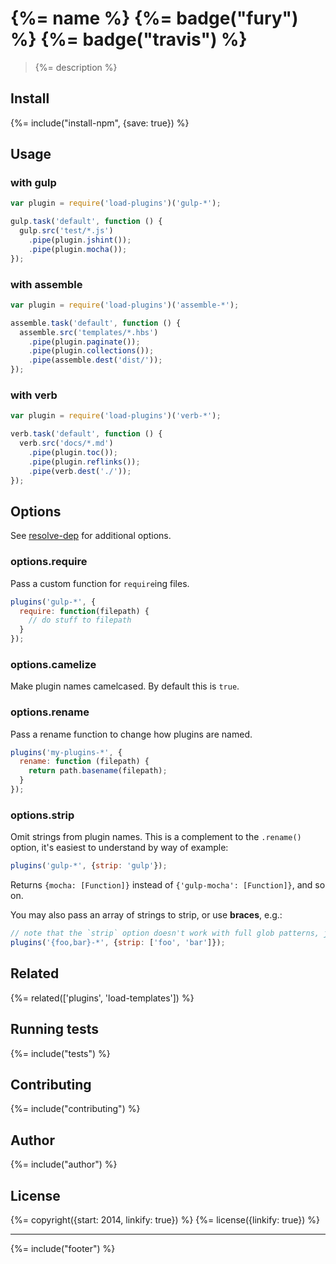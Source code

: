 # {%= name %} {%= badge("fury") %} {%= badge("travis") %}

> {%= description %}

## Install
{%= include("install-npm", {save: true}) %}


## Usage

### with gulp

```js
var plugin = require('load-plugins')('gulp-*');

gulp.task('default', function () {
  gulp.src('test/*.js')
    .pipe(plugin.jshint());
    .pipe(plugin.mocha());
});
```

### with assemble

```js
var plugin = require('load-plugins')('assemble-*');

assemble.task('default', function () {
  assemble.src('templates/*.hbs')
    .pipe(plugin.paginate());
    .pipe(plugin.collections());
    .pipe(assemble.dest('dist/'));
});
```

### with verb

```js
var plugin = require('load-plugins')('verb-*');

verb.task('default', function () {
  verb.src('docs/*.md')
    .pipe(plugin.toc());
    .pipe(plugin.reflinks());
    .pipe(verb.dest('./'));
});
```

## Options

See [resolve-dep](https://github.com/jonschlinkert/resolve-dep) for additional options.

### options.require

Pass a custom function for `require`ing files.

```js
plugins('gulp-*', {
  require: function(filepath) {
    // do stuff to filepath
  }
});
```

### options.camelize

Make plugin names camelcased. By default this is `true`.

### options.rename

Pass a rename function to change how plugins are named.

```js
plugins('my-plugins-*', {
  rename: function (filepath) {
    return path.basename(filepath);
  }
});
```

### options.strip

Omit strings from plugin names. This is a complement to the `.rename()` option, it's easiest to understand by way of example:

```js
plugins('gulp-*', {strip: 'gulp'});
```

Returns `{mocha: [Function]}` instead of `{'gulp-mocha': [Function]}`, and so on.

You may also pass an array of strings to strip, or use **braces**, e.g.:

```js
// note that the `strip` option doesn't work with full glob patterns, just braces
plugins('{foo,bar}-*', {strip: ['foo', 'bar']});
```

## Related
{%= related(['plugins', 'load-templates']) %}

## Running tests
{%= include("tests") %}

## Contributing
{%= include("contributing") %}

## Author
{%= include("author") %}

## License
{%= copyright({start: 2014, linkify: true}) %}
{%= license({linkify: true}) %}

***

{%= include("footer") %}
